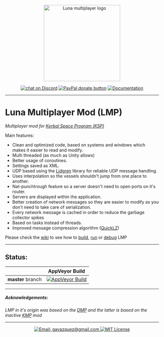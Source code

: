 

<p align="center">
    <img src="https://github.com/gavazquez/LunaMultiPlayer/blob/master/External/logo.png" alt="Luna multiplayer logo" height="250" width="250"/>
</p>

<p align="center">
  <a href="https://discord.gg/S6bQR5q"><img src="https://img.shields.io/badge/chat-on%20discord-7289da.svg" alt="chat on Discord"></a>
  <a href="https://paypal.me/gavazquez"><img src="https://img.shields.io/badge/paypal-donate-yellow.svg" alt="PayPal donate button"/></a>
  <a href="../../wiki"><img src="https://img.shields.io/badge/documentation-Wiki-4BC51D.svg?style=flat" alt="Documentation" /></a>
</p>

---

# Luna Multiplayer Mod (LMP)

*Multiplayer mod for [Kerbal Space Program (KSP)](https://kerbalspaceprogram.com)*

Main features:

- Clean and optimized code, based on systems and windows which makes it easier to read and modify.
- Multi threaded (as much as Unity allows)
- Better usage of coroutines.
- Settings saved as XML.
- UDP based using the [Lidgren](https://github.com/lidgren/lidgren-network-gen3) library for reliable UDP message handling.
- Uses interpolation so the vessels shouldn't jump from one place to another.
- Nat-punchtrough feature so a server doesn't need to open ports on it's router.
- Servers are displayed within the application.
- Better creation of network messages so they are easier to modify as you don't need to take care of serialization.
- Every network message is cached in order to reduce the garbage collector spikes
- Based on tasks instead of threads.
- Improved message compression algorithm ([QuickLZ](http://www.quicklz.com))

Please check the [wiki](https://github.com/gavazquez/LunaMultiPlayer/wiki) to see how to [build](https://github.com/gavazquez/LunaMultiPlayer/wiki/How-to-compile-LMP), [run](https://github.com/gavazquez/LunaMultiPlayer/wiki/How-to-run-LMP) or [debug](https://github.com/gavazquez/LunaMultiPlayer/wiki/Debugging-in-Visual-studio) LMP

---

## Status:

|            |   AppVeyor Build  |
| ---------- | ----------------- |
| **master** branch |[![AppVeyor Build](https://ci.appveyor.com/api/projects/status/mf00yf1j560lfm8f/branch/master?svg=true)](https://ci.appveyor.com/project/gavazquez/lunamultiplayer/branch/master)

---

##### Acknowledgements:

*LMP in it's origin was based on the [DMP](https://github.com/godarklight/DarkMultiPlayer) and the latter is based on the inactive [KMP](https://github.com/TehGimp/KerbalMultiPlayer) mod*

---

<p align="center">
  <a href="mailto:gavazquez@gmail.com">
    <img src="https://img.shields.io/badge/email-gavazquez@gmail.com-blue.svg?style=flat" alt="Email: gavazquez@gmail.com" />
  </a>
  <a href="https://raw.githubusercontent.com/gavazquez/LunaMultiPlayer/master/LICENSE">
    <img src="https://img.shields.io/badge/license-MIT-lightgray.svg?style=flat" alt="MIT License" />
  </a>
</p> 
